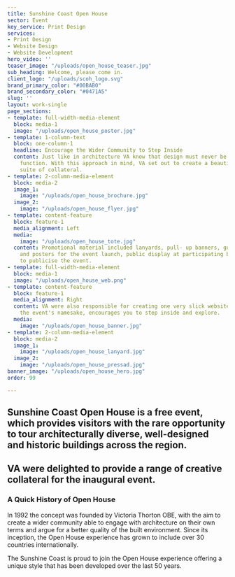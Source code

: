 ```yaml
---
title: Sunshine Coast Open House
sector: Event
key_service: Print Design
services:
- Print Design
- Website Design
- Website Development
hero_video: ''
teaser_image: "/uploads/open_house_teaser.jpg"
sub_heading: Welcome, please come in.
client_logo: "/uploads/scoh_logo.svg"
brand_primary_color: "#00BAB0"
brand_secondary_color: "#0471A5"
slug: ''
layout: work-single
page_sections:
- template: full-width-media-element
  block: media-1
  image: "/uploads/open_house_poster.jpg"
- template: 1-column-text
  block: one-column-1
  headline: Encourage the Wider Community to Step Inside
  content: Just like in architecture VA know that design must never be divorced from
    function. With this approach in mind, VA set out to create a beautiful and useful
    suite of collateral.
- template: 2-column-media-element
  block: media-2
  image_1:
    image: "/uploads/open_house_brochure.jpg"
  image_2:
    image: "/uploads/open_house_flyer.jpg"
- template: content-feature
  block: feature-1
  media_alignment: Left
  media:
    image: "/uploads/open_house_tote.jpg"
  content: Promotional material included lanyards, pull- up banners, guidebook, flyers
    and posters for the event launch, public display at participating buildings and
    to publicise the event.
- template: full-width-media-element
  block: media-1
  image: "/uploads/open_house_web.png"
- template: content-feature
  block: feature-1
  media_alignment: Right
  content: VA were also responsible for creating one very slick website that like
    the event's namesake, encourages you to step inside and explore.
  media:
    image: "/uploads/open_house_banner.jpg"
- template: 2-column-media-element
  block: media-2
  image_1:
    image: "/uploads/open_house_lanyard.jpg"
  image_2:
    image: "/uploads/open_house_pressad.jpg"
banner_image: "/uploads/open_house_hero.jpg"
order: 99

---
```

## Sunshine Coast Open House is a free event, which provides visitors with the rare opportunity to tour architecturally diverse, well-designed and historic buildings across the region. 

## VA were delighted to provide a range of creative collateral for the inaugural event.

### A Quick History of Open House

In 1992 the concept was founded by Victoria Thorton OBE, with the aim to create a wider community able to engage with architecture on their own terms and argue for a better quality of the built environment. Since its inception, the Open House experience has grown to include over 30 countries internationally.

The Sunshine Coast is proud to join the Open House experience offering a unique style that has been developed over the last 50 years.